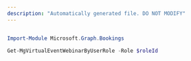 ```yaml
---
description: "Automatically generated file. DO NOT MODIFY"
---
```


```powershell

Import-Module Microsoft.Graph.Bookings

Get-MgVirtualEventWebinarByUserRole -Role $roleId 

```